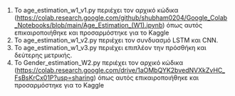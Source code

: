 1. To age_estimation_w1_v1.py περιέχει τον αρχικό κώδικα (https://colab.research.google.com/github/shubham0204/Google_Colab_Notebooks/blob/main/Age_Estimation_(W1).ipynb) όπως αυτός επικαιροποιήθηκε και προσαρμόστηκε για το Kaggle
2. To age_estimation_w1_v2.py περιέχει τον συνδυασμό LSTM και CNN.
3. Το age_estimation_w1_v3.py περιέχει επιπλέον την πρόσθήκη και δεύτερης μετρικής.
4. Το Gender_estimation_W2.py περιέχει τον αρχικό κώδικα (https://colab.research.google.com/drive/1aOMbQYK2bvedNVXkZvHC_FsBsKrCx01P?usp=sharing) όπως αυτός επικαιροποιήθηκε και προσαρμόστηκε για το Kaggle
